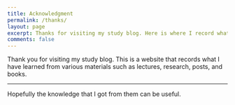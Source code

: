 ```yaml
---
title: Acknowledgment
permalink: /thanks/
layout: page
excerpt: Thanks for visiting my study blog. Here is where I record what I have learned from various sources; Lecture, research, posts, and books 
comments: false
---
```


Thank you for visiting my study blog. 
This is a website that records what I have learned from various materials such as lectures, research, posts, and books.

<hr>

Hopefully the knowledge that I got from them can be useful.
